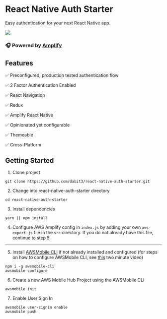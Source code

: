 # React Native Auth Starter

Easy authentication for your next React Native app.

![](https://i.imgur.com/KXo3Dnn.jpg)

### 🎧 Powered by [Amplify](https://github.com/aws/aws-amplify)

## Features   

✅ Preconfigured, production tested authentication flow  

✅ 2 Factor Authentication Enabled    

✅ React Navigation   

✅ Redux   

✅ Amplify React Native     

✅ Opinionated yet configurable   

✅ Themeable   

✅ Cross-Platform   


## Getting Started   

1. Clone project   

```
git clone https://github.com/dabit3/react-native-auth-starter.git
```

2. Change into react-native-auth-starter directory   

```
cd react-native-auth-starter
```

3. Install dependencies   

```
yarn || npm install
```

4. Configure AWS Amplify config in `index.js` by adding your own `aws-export.js` file in the `src` directory. If you do not already have this file, continue to step 5    

----

5. Install [AWSMobile CLI](https://github.com/aws/awsmobile-cli) if not already installed and configured (for steps on how to configure AWSMobile CLI, see [this](https://www.youtube.com/watch?v=MpugaNKtw3k) two minute video)    

```
npm i -g awsmobile-cli
awsmobile configure
```

6. Create a new AWS Mobile Hub Project using the AWSMobile CLI    

```
awsmobile init
```

7. Enable User Sign In    

```
awsmobile user-signin enable
awsmobile push
```

